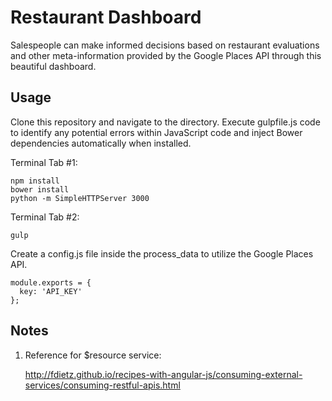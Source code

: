 # Restaurant Dashboard

Salespeople can make informed decisions based on restaurant evaluations and other meta-information provided by the Google Places API through this beautiful dashboard.

##  Usage

Clone this repository and navigate to the directory. Execute gulpfile.js code to identify any potential errors within JavaScript code and inject Bower dependencies automatically when installed.

Terminal Tab #1:

    npm install
    bower install
    python -m SimpleHTTPServer 3000

Terminal Tab #2:

    gulp

Create a config.js file inside the process_data to utilize the Google Places API.

    module.exports = {
      key: 'API_KEY'
    };

## Notes

1. Reference for $resource service:

   http://fdietz.github.io/recipes-with-angular-js/consuming-external-services/consuming-restful-apis.html

